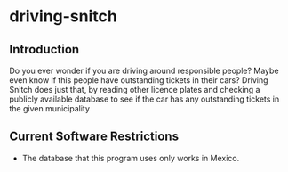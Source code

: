 # driving-snitch

## Introduction
Do you ever wonder if you are driving around responsible people? Maybe even know if this people have outstanding tickets in their cars?
Driving Snitch does just that, by reading other licence plates and checking a publicly available database to see if the car has any 
outstanding tickets in the given municipality


## Current Software Restrictions
- The database that this program uses only works in Mexico.


